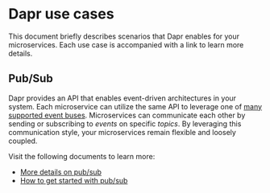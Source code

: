 # Dapr use cases

This document briefly describes scenarios that Dapr enables for your microservices. Each use case is accompanied with a link to learn more details.

## Pub/Sub

Dapr provides an API that enables event-driven architectures in your system. Each microservice can utilize the same API to leverage one of [many supported event buses](https://github.com/dapr/docs/tree/master/howto/setup-pub-sub-message-broker#reference). Microservices can communicate each other by sending or subscribing to _events_ on specific _topics_. By leveraging this communication style, your microservices remain flexible and loosely coupled.

Visit the following documents to learn more:

- [More details on pub/sub](https://github.com/dapr/docs/blob/master/concepts/publish-subscribe-messaging/README.md)
- [How to get started with pub/sub](https://github.com/dapr/docs/tree/master/howto/setup-pub-sub-message-broker)


